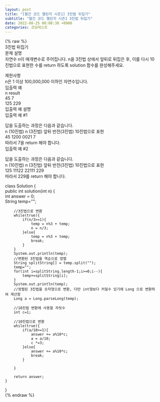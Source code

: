 ```yaml
---  
layout: post  
title: "[월간 코드 챌린지 시즌1] 3진법 뒤집기"  
subtitle: "월간 코드 챌린지 시즌1 3진법 뒤집기"  
date: 2022-08-25 08:08:38 +0900  
categories: 코딩테스트  
---  
```

{% raw %}  
3진법 뒤집기  
문제 설명  
자연수 n이 매개변수로 주어집니다. n을 3진법 상에서 앞뒤로 뒤집은 후, 이를 다시 10진법으로 표현한 수를 return 하도록 solution 함수를 완성해주세요.  
  
제한사항  
n은 1 이상 100,000,000 이하인 자연수입니다.  
입출력 예  
n	result  
45	7  
125	229  
입출력 예 설명  
입출력 예 #1  
  
답을 도출하는 과정은 다음과 같습니다.  
n (10진법)	n (3진법)	앞뒤 반전(3진법)	10진법으로 표현  
45	1200	0021	7  
따라서 7을 return 해야 합니다.  
입출력 예 #2  
  
답을 도출하는 과정은 다음과 같습니다.  
n (10진법)	n (3진법)	앞뒤 반전(3진법)	10진법으로 표현  
125	11122	22111	229  
따라서 229를 return 해야 합니다.  
  
class Solution {  
    public int solution(int n) {  
        int answer = 0;  
        String temp="";  
  
        //3진법으로 변환  
        while(true){  
            if(n/3>=1){  
                temp = n%3 + temp;  
                n = n/3;  
            }else{  
                temp = n%3 + temp;  
                break;  
            }  
        }  
        System.out.println(temp);  
        //변환된 3진법을 역순으로 정렬  
        String splitString[] = temp.split("");  
        temp="";  
        for(int i=splitString.length-1;i>=0;i--){  
            temp+=splitString[i];  
        }  
        System.out.println(temp);  
        //정렬된 3진법을 숫자형으로 변환, 다만 int형보다 커질수 있기에 Long 으로 변환하여 계산함  
        Long a = Long.parseLong(temp);  
  
        //10진법 변환에 사용할 자릿수  
        int c=1;  
  
        //10진법으로 변환  
        while(true){  
            if(a/10>=1){  
                answer += a%10*c;  
                a = a/10;  
                c *=3;  
            }else{  
                answer += a%10*c;  
                break;  
            }  
  
        }  
  
        return answer;  
    }  
}  
{% endraw %}